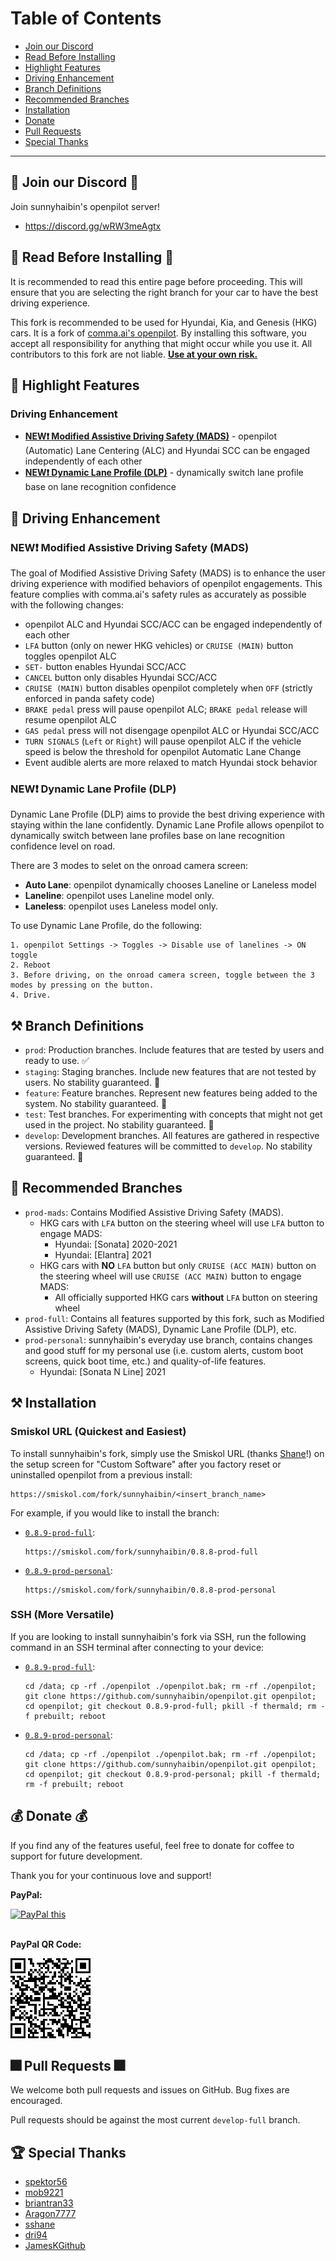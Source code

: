Table of Contents
=======================

* [Join our Discord](#-join-our-discord-)
* [Read Before Installing](#-read-before-installing-)
* [Highlight Features](#-highlight-features)
* [Driving Enhancement](#-driving-enhancement)
* [Branch Definitions](#-branch-definitions)
* [Recommended Branches](#-recommended-branches)
* [Installation](#-installation)
* [Donate](#-donate-)
* [Pull Requests](#-Pull-Requests-)
* [Special Thanks](#-special-thanks)

---

💭 Join our Discord 💭
---

Join sunnyhaibin's openpilot server!
* https://discord.gg/wRW3meAgtx

🚨 Read Before Installing 🚨
---

It is recommended to read this entire page before proceeding. This will ensure that you are selecting the right branch for your car to have the best driving experience.

This fork is recommended to be used for Hyundai, Kia, and Genesis (HKG) cars. It is a fork of [comma.ai's openpilot](https://github.com/commaai/openpilot). By installing this software, you accept all responsibility for anything that might occur while you use it. All contributors to this fork are not liable. <ins>**Use at your own risk.**</ins>

🚗 Highlight Features
---

### Driving Enhancement
* [**NEW❗ Modified Assistive Driving Safety (MADS)**](#new-modified-assistive-driving-safety-mads) - openpilot (Automatic) Lane Centering (ALC) and Hyundai SCC can be engaged independently of each other
* [**NEW❗ Dynamic Lane Profile (DLP)**](#new-dynamic-lane-profile-dlp) - dynamically switch lane profile base on lane recognition confidence

🚗 Driving Enhancement
---

### NEW❗ Modified Assistive Driving Safety (MADS)
The goal of Modified Assistive Driving Safety (MADS) is to enhance the user driving experience with modified behaviors of openpilot engagements. This feature complies with comma.ai's safety rules as accurately as possible with the following changes:
* openpilot ALC and Hyundai SCC/ACC can be engaged independently of each other
* `LFA` button (only on newer HKG vehicles) or `CRUISE (MAIN)` button toggles openpilot ALC
* `SET-` button enables Hyundai SCC/ACC
* `CANCEL` button only disables Hyundai SCC/ACC
* `CRUISE (MAIN)` button disables openpilot completely when `OFF` (strictly enforced in panda safety code)
* `BRAKE pedal` press will pause openpilot ALC; `BRAKE pedal` release will resume openpilot ALC
* `GAS pedal` press will not disengage openpilot ALC or Hyundai SCC/ACC
* `TURN SIGNALS` (`Left` or `Right`) will pause openpilot ALC if the vehicle speed is below the threshold for openpilot Automatic Lane Change
* Event audible alerts are more relaxed to match Hyundai stock behavior

### NEW❗ Dynamic Lane Profile (DLP)
Dynamic Lane Profile (DLP) aims to provide the best driving experience with staying within the lane confidently. Dynamic Lane Profile allows openpilot to dynamically switch between lane profiles base on lane recognition confidence level on road.

There are 3 modes to selet on the onroad camera screen:
* **Auto Lane**: openpilot dynamically chooses Laneline or Laneless model
* **Laneline**: openpilot uses Laneline model only.
* **Laneless**: openpilot uses Laneless model only.

To use Dynamic Lane Profile, do the following:
```
1. openpilot Settings -> Toggles -> Disable use of lanelines -> ON toggle
2. Reboot
3. Before driving, on the onroad camera screen, toggle between the 3 modes by pressing on the button.
4. Drive. 
```

⚒ Branch Definitions
---

* `prod`: Production branches. Include features that are tested by users and ready to use. ✅
* `staging`: Staging branches. Include new features that are not tested by users. No stability guaranteed. 🚨
* `feature`: Feature branches. Represent new features being added to the system. No stability guaranteed. 🚨
* `test`: Test branches. For experimenting with concepts that might not get used in the project. No stability guaranteed. 🚨
* `develop`: Development branches. All features are gathered in respective versions. Reviewed features will be committed to `develop`. No stability guaranteed. 🚨

📰 Recommended Branches
---
* `prod-mads`: Contains Modified Assistive Driving Safety (MADS).
    * HKG cars with `LFA` button on the steering wheel will use `LFA` button to engage MADS:
        * Hyundai: [Sonata] 2020-2021
        * Hyundai: [Elantra] 2021
    * HKG cars with **NO** `LFA` button but only `CRUISE (ACC MAIN)` button on the steering wheel will use `CRUISE (ACC MAIN)` button to engage MADS:
        * All officially supported HKG cars **without** `LFA` button on steering wheel
* `prod-full`: Contains all features supported by this fork, such as Modified Assistive Driving Safety (MADS), Dynamic Lane Profile (DLP), etc.
* `prod-personal`: sunnyhaibin's everyday use branch, contains changes and good stuff for my personal use (i.e. custom alerts, custom boot screens, quick boot time, etc.) and quality-of-life features.
    * Hyundai: [Sonata N Line] 2021

⚒ Installation
---

### Smiskol URL (Quickest and Easiest)
To install sunnyhaibin's fork, simply use the Smiskol URL (thanks [Shane](https://github.com/sshane/openpilot-installer-generator)!) on the setup screen for "Custom Software" after you factory reset or uninstalled openpilot from a previous install:

```
https://smiskol.com/fork/sunnyhaibin/<insert_branch_name>
```
For example, if you would like to install the branch:

* [`0.8.9-prod-full`](https://github.com/sunnyhaibin/openpilot/tree/0.8.9-prod-full):
    ```
    https://smiskol.com/fork/sunnyhaibin/0.8.8-prod-full
    ```

* [`0.8.9-prod-personal`](https://github.com/sunnyhaibin/openpilot/tree/0.8.9-prod-personal):
    ```
    https://smiskol.com/fork/sunnyhaibin/0.8.8-prod-personal
    ```

### SSH (More Versatile)
If you are looking to install sunnyhaibin's fork via SSH, run the following command in an SSH terminal after connecting to your device:

* [`0.8.9-prod-full`](https://github.com/sunnyhaibin/openpilot/tree/0.8.9-prod-full):
    ```
    cd /data; cp -rf ./openpilot ./openpilot.bak; rm -rf ./openpilot; git clone https://github.com/sunnyhaibin/openpilot.git openpilot; cd openpilot; git checkout 0.8.9-prod-full; pkill -f thermald; rm -f prebuilt; reboot
    ```

* [`0.8.9-prod-personal`](https://github.com/sunnyhaibin/openpilot/tree/0.8.9-prod-personal):
    ```
    cd /data; cp -rf ./openpilot ./openpilot.bak; rm -rf ./openpilot; git clone https://github.com/sunnyhaibin/openpilot.git openpilot; cd openpilot; git checkout 0.8.9-prod-personal; pkill -f thermald; rm -f prebuilt; reboot
    ```

💰 Donate 💰
---

If you find any of the features useful, feel free to donate for coffee to support for future development.

Thank you for your continuous love and support!

**PayPal:**

<a href="https://www.paypal.com/donate?business=haibin.wen3%40gmail.com&no_recurring=10&currency_code=USD" target="_blank">
<img src="https://www.paypalobjects.com/en_US/i/btn/btn_donateCC_LG.gif" alt="PayPal this" title="PayPal - The safer, easier way to pay online!" border="0" />
</a>
<br></br>

**PayPal QR Code:**

![haibin.wen3@gmail.com_paypal_qr.png.png](haibin.wen3@gmail.com_paypal_qr.png)

🎆 Pull Requests 🎆
---

We welcome both pull requests and issues on GitHub. Bug fixes are encouraged.

Pull requests should be against the most current `develop-full` branch.

🏆 Special Thanks
---

* [spektor56](https://github.com/spektor56/openpilot)
* [mob9221](https://github.com/mob9221/opendbc)
* [briantran33](https://github.com/briantran33/openpilot)
* [Aragon7777](https://github.com/aragon7777/openpilot)
* [sshane](https://github.com/sshane/openpilot-installer-generator)
* [dri94](https://github.com/dri94/openpilot)
* [JamesKGithub](https://github.com/JamesKGithub/FrogPilot)
